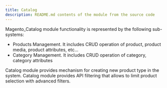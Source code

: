 ```yaml
---
title: Catalog
description: README.md contents of the module from the source code
---
```


Magento_Catalog module functionality is represented by the following sub-systems:
 - Products Management. It includes CRUD operation of product, product media, product attributes, etc...
 - Category Management. It includes CRUD operation of category, category attributes

Catalog module provides mechanism for creating new product type in the system.
Catalog module provides API filtering that allows to limit product selection with advanced filters.
